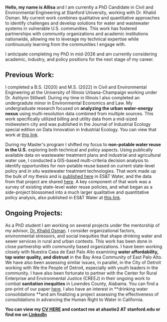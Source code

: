 **Hello, my name is Allisa** and I am currently a PhD Candidate in Civil and Environmental Engineering at Stanford University, working with Dr. Khalid Osman. My current work combines qualitative and quantitative approaches to identify challenges and develop solutions for water and wastewater systems in vulnerable U.S. communities. This work has fostered partnerships with community organizations and academic institutions nationwide, allowing me to leverage my technical expertise while continuously learning from the communities I engage with. 

I anticipate completing my PhD in mid-2026 and am currently considering academic, industry, and policy positions for the next stage of my career.

## Previous Work:
I completed a B.S. (2020) and M.S. (2022) in Civil and Environmental Engineering at the University of Illinois Urbana-Champaign working under Dr. Ashlynn Stillwell. During my time in Illinois I also completed an undergradute minor in Environmental Economics and Law. My undergraduate research focused on **analyzing the urban water-energy nexus** using multi-resolution data combined from multiple sources. This work specifically utilized billing and utility data from a mid-sized midwestern city and was published in the Journal of Industrial Ecology special edition on Data Innovation in Industrial Ecology. You can view that work at [this link](https://onlinelibrary.wiley.com/doi/full/10.1111/jiec.12995).

During my Master's program I shifted my focus to **non-potable water reuse in the U.S.** exploring both technical and policy aspects. Using publically available data on wastewater treatment plans and industrial and agricultural water use, I conducted a GIS-based multi-criteria decision analysis to identify opportunities for non-potable reuse based on current state-level policy and _in situ_ wastewater treatment technologies. That work made up the bulk of my thesis and is [published here](https://pubs.acs.org/doi/10.1021/acsestwater.2c00341) in ES&T Water, and the data from that project are shared [here](https://www.hydroshare.org/resource/4cc681c07f674d3db766efa1afd5625a/). A key component of that work was a survey of existing state-level water reuse policies, and what began as a side-project blossomed into a much larger qualitative and quantitative policy analysis, also published in ES&T Water at [this link](https://pubs.acs.org/doi/full/10.1021/acsestwater.2c00307).

## Ongoing Projects:
As a PhD student I am working on several projects under the mentorship of my advisor, [Dr. Khalid Osman](https://www.osman.science/). I consider organizational factors, environmental stressors, and social inequities that shape drinking water and sewer services in rural and urban contexts. This work has been done in close partnership with community based organizations. I have been working closely with Nuestra Casa de East Palo Alto examining **water affordability, tap water quality, and distrust** in the Bay Area Community of East Palo Alto. We have also been assessing similar issues, in parallel, in the City of Detroit working with We the People of Detroit, especially with youth leaders in the community. I have also been fortunate to partner with the Center for Rural Enterprise and Environmental Justice (CREEJ) in their ongoing work to combat **sanitation inequities** in Lowndes County, Alabama. You can find a pre-print of our paper [here](https://arxiv.org/abs/2503.22938). I also have an interest in **drinking water consolidations **and am finalizing a project assessing the effectiveness of consolidations in advancing the Human Right to Water in California.

**You can view my [CV HERE](https://AllisaHastie.github.io/CV__8_18_2025_.pdf) and contact me at ahastie2 AT stanford.edu or find me on [LinkedIn](https://www.linkedin.com/in/allisa-hastie/)** 
